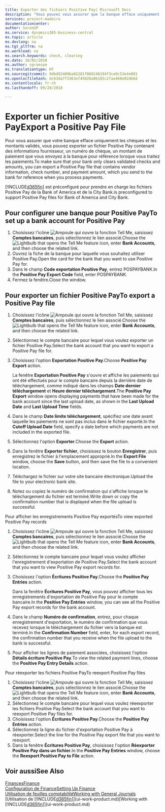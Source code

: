 ```yaml
---
title: Exporter des fichiers Positive Pay| Microsoft Docs
description: "Vous pouvez vous assurer que la banque efface uniquement les chèques et les montants validés en exportant un fichier Positive Pay contenant des informations de paiement et fournisseur."
services: project-madeira
documentationcenter: 
author: SorenGP
ms.service: dynamics365-business-central
ms.topic: article
ms.devlang: na
ms.tgt_pltfrm: na
ms.workload: na
ms.search.keywords: check, clearing
ms.date: 10/01/2018
ms.author: sgroespe
ms.translationtype: HT
ms.sourcegitcommit: 9dbd92409ba02281f008246194f3ce0c53e4e001
ms.openlocfilehash: dc63da7f3363ef45028a0b185c27aa468e02db6d
ms.contentlocale: fr-ch
ms.lasthandoff: 09/28/2018

---
```

# <a name="export-a-positive-pay-file"></a><span data-ttu-id="beff0-103">Exporter un fichier Positive Pay</span><span class="sxs-lookup"><span data-stu-id="beff0-103">Export a Positive Pay File</span></span>
<span data-ttu-id="beff0-104">Pour vous assurer que votre banque efface uniquement les chèques et les montants validés, vous pouvez exporter un fichier Positive Pay contenant des informations fournisseur, un numéro de chèque, un montant de paiement que vous envoyez à la banque pour référence lorsque vous traitez les paiements.</span><span class="sxs-lookup"><span data-stu-id="beff0-104">To make sure that your bank only clears validated checks and amounts, you can export a Positive Pay file that contains vendor information, check number, and payment amount, which you send to the bank for reference when you process payments.</span></span>

[!INCLUDE[d365fin](includes/d365fin_md.md)] <span data-ttu-id="beff0-105">est préconfiguré pour prendre en charge les fichiers Positive Pay de la Bank of America et de la City Bank.</span><span class="sxs-lookup"><span data-stu-id="beff0-105">is preconfigured to support Positive Pay files for Bank of America and City Bank.</span></span>

## <a name="to-set-up-a-bank-account-for-positive-pay"></a><span data-ttu-id="beff0-106">Pour configurer une banque pour Positive Pay</span><span class="sxs-lookup"><span data-stu-id="beff0-106">To set up a bank account for Positive Pay</span></span>
1. <span data-ttu-id="beff0-107">Choisissez l'icône ![Ampoule qui ouvre la fonction Tell Me](media/ui-search/search_small.png "Dites-moi ce que vous voulez faire"), saisissez **Comptes bancaires**, puis sélectionnez le lien associé.</span><span class="sxs-lookup"><span data-stu-id="beff0-107">Choose the ![Lightbulb that opens the Tell Me feature](media/ui-search/search_small.png "Tell me what you want to do") icon, enter **Bank Accounts**, and then choose the related link.</span></span>
2. <span data-ttu-id="beff0-108">Ouvrez la fiche de la banque pour laquelle vous souhaitez utiliser Positive Pay.</span><span class="sxs-lookup"><span data-stu-id="beff0-108">Open the card for the bank that you want to use Positive Pay for.</span></span>
3. <span data-ttu-id="beff0-109">Dans le champ **Code exportation Positive Pay**, entrez POSPAYBANK.</span><span class="sxs-lookup"><span data-stu-id="beff0-109">In the **Positive Pay Export Code** field, enter POSPAYBANK.</span></span>
4. <span data-ttu-id="beff0-110">Fermez la fenêtre.</span><span class="sxs-lookup"><span data-stu-id="beff0-110">Close the window.</span></span>

## <a name="to-export-a-positive-pay-file"></a><span data-ttu-id="beff0-111">Pour exporter un fichier Positive Pay</span><span class="sxs-lookup"><span data-stu-id="beff0-111">To export a Positive Pay file</span></span>
1. <span data-ttu-id="beff0-112">Choisissez l'icône ![Ampoule qui ouvre la fonction Tell Me](media/ui-search/search_small.png "Dites-moi ce que vous voulez faire"), saisissez **Comptes bancaires**, puis sélectionnez le lien associé.</span><span class="sxs-lookup"><span data-stu-id="beff0-112">Choose the ![Lightbulb that opens the Tell Me feature](media/ui-search/search_small.png "Tell me what you want to do") icon, enter **Bank Accounts**, and then choose the related link.</span></span>
2. <span data-ttu-id="beff0-113">Sélectionnez le compte bancaire pour lequel vous voulez exporter un fichier Positive Pay.</span><span class="sxs-lookup"><span data-stu-id="beff0-113">Select the bank account that you want to export a Positive Pay file for.</span></span>
3. <span data-ttu-id="beff0-114">Choisissez l'option **Exportation Positive Pay**.</span><span class="sxs-lookup"><span data-stu-id="beff0-114">Choose **Positive Pay Export** action.</span></span>

    <span data-ttu-id="beff0-115">La fenêtre **Exportation Positive Pay** s'ouvre et affiche les paiements qui ont été effectués pour le compte bancaire depuis la dernière date de téléchargement, comme indiqué dans les champs **Date dernier téléchargement** et **Heure dernier téléchargement**.</span><span class="sxs-lookup"><span data-stu-id="beff0-115">The **Positive Pay Export** window opens displaying payments that have been made for the bank account since the last upload date, as shown in the **Last Upload Date** and **Last Upload Time** fields.</span></span>
4. <span data-ttu-id="beff0-116">Dans le champ **Date limite téléchargement**, spécifiez une date avant laquelle les paiements ne sont pas inclus dans le fichier exporté.</span><span class="sxs-lookup"><span data-stu-id="beff0-116">In the **Cutoff Upload Date** field, specify a date before which payments are not included in the exported file.</span></span>
5. <span data-ttu-id="beff0-117">Sélectionnez l'option **Exporter**.</span><span class="sxs-lookup"><span data-stu-id="beff0-117">Choose the **Export** action.</span></span>
6. <span data-ttu-id="beff0-118">Dans la fenêtre **Exporter fichier**, choisissez le bouton **Enregistrer**, puis enregistrez le fichier à l'emplacement approprié.</span><span class="sxs-lookup"><span data-stu-id="beff0-118">In the **Export File** window, choose the **Save** button, and then save the file to a convenient location.</span></span>
7. <span data-ttu-id="beff0-119">Téléchargez le fichier sur votre site bancaire électronique.</span><span class="sxs-lookup"><span data-stu-id="beff0-119">Upload the file to your electronic bank site.</span></span>
8. <span data-ttu-id="beff0-120">Notez ou copiez le numéro de confirmation qui s'affiche lorsque le téléchargement du fichier est terminé.</span><span class="sxs-lookup"><span data-stu-id="beff0-120">Write down or copy the confirmation number that is displayed when the file upload is successful.</span></span>

<span data-ttu-id="beff0-121">Pour afficher les enregistrements Positive Pay exportés</span><span class="sxs-lookup"><span data-stu-id="beff0-121">To view exported Positive Pay records</span></span>

1. <span data-ttu-id="beff0-122">Choisissez l'icône ![Ampoule qui ouvre la fonction Tell Me](media/ui-search/search_small.png "Dites-moi ce que vous voulez faire"), saisissez **Comptes bancaires**, puis sélectionnez le lien associé.</span><span class="sxs-lookup"><span data-stu-id="beff0-122">Choose the ![Lightbulb that opens the Tell Me feature](media/ui-search/search_small.png "Tell me what you want to do") icon, enter **Bank Accounts**, and then choose the related link.</span></span>
2. <span data-ttu-id="beff0-123">Sélectionnez le compte bancaire pour lequel vous voulez afficher l'enregistrement d'exportation de Positive Pay.</span><span class="sxs-lookup"><span data-stu-id="beff0-123">Select the bank account that you want to view Positive Pay export records for.</span></span>
3. <span data-ttu-id="beff0-124">Choisissez l'option **Écritures Positive Pay**.</span><span class="sxs-lookup"><span data-stu-id="beff0-124">Choose the **Positive Pay Entries** action.</span></span>

    <span data-ttu-id="beff0-125">Dans la fenêtre **Écritures Positive Pay**, vous pouvez afficher tous les enregistrements d'exportation de Positive Pay pour le compte bancaire.</span><span class="sxs-lookup"><span data-stu-id="beff0-125">In the **Positive Pay Entries** window, you can see all the Positive Pay export records for the bank account.</span></span>
4. <span data-ttu-id="beff0-126">Dans le champ **Numéro de confirmation**, entrez, pour chaque enregistrement d'exportation, le numéro de confirmation que vous recevez lorsque le téléchargement du fichier vers la banque est terminé.</span><span class="sxs-lookup"><span data-stu-id="beff0-126">In the **Confirmation Number** field, enter, for each export record, the confirmation number that you receive when the file upload to the bank is successful.</span></span>
5. <span data-ttu-id="beff0-127">Pour afficher les lignes de paiement associées, choisissez l'option **Détails écriture Positive Pay**.</span><span class="sxs-lookup"><span data-stu-id="beff0-127">To view the related payment lines, choose the **Positive Pay Entry Details** action.</span></span>

<span data-ttu-id="beff0-128">Pour réexporter les fichiers Positive Pay</span><span class="sxs-lookup"><span data-stu-id="beff0-128">To reexport Positive Pay files</span></span>

1. <span data-ttu-id="beff0-129">Choisissez l'icône ![Ampoule qui ouvre la fonction Tell Me](media/ui-search/search_small.png "Dites-moi ce que vous voulez faire"), saisissez **Comptes bancaires**, puis sélectionnez le lien associé.</span><span class="sxs-lookup"><span data-stu-id="beff0-129">Choose the ![Lightbulb that opens the Tell Me feature](media/ui-search/search_small.png "Tell me what you want to do") icon, enter **Bank Accounts**, and then choose the related link.</span></span>
2. <span data-ttu-id="beff0-130">Sélectionnez le compte bancaire pour lequel vous voulez réeexporter les fichiers Positive Pay.</span><span class="sxs-lookup"><span data-stu-id="beff0-130">Select the bank account that you want to reexport Positive Pay files for.</span></span>
3. <span data-ttu-id="beff0-131">Choisissez l'option **Écritures Positive Pay**.</span><span class="sxs-lookup"><span data-stu-id="beff0-131">Choose the **Positive Pay Entries** action.</span></span>
4. <span data-ttu-id="beff0-132">Sélectionnez la ligne du fichier d'exportation Positive Pay à réexporter.</span><span class="sxs-lookup"><span data-stu-id="beff0-132">Select the line for the Positive Pay export file that you want to reexport.</span></span>
5. <span data-ttu-id="beff0-133">Dans la fenêtre **Écritures Positive Pay**, choisissez l'option **Réexporter Positive Pay dans un fichier**.</span><span class="sxs-lookup"><span data-stu-id="beff0-133">In the **Positive Pay Entries** window, choose the **Reexport Positive Pay to File** action.</span></span>

## <a name="see-also"></a><span data-ttu-id="beff0-134">Voir aussi</span><span class="sxs-lookup"><span data-stu-id="beff0-134">See Also</span></span>
[<span data-ttu-id="beff0-135">Finances</span><span class="sxs-lookup"><span data-stu-id="beff0-135">Finance</span></span>](finance.md)  
[<span data-ttu-id="beff0-136">Configuration de Finance</span><span class="sxs-lookup"><span data-stu-id="beff0-136">Setting Up Finance</span></span>](finance-setup-finance.md)  
[<span data-ttu-id="beff0-137">Utilisation de feuilles comptabilité</span><span class="sxs-lookup"><span data-stu-id="beff0-137">Working with General Journals</span></span>](ui-work-general-journals.md)  
<span data-ttu-id="beff0-138">[Utilisation de [!INCLUDE[d365fin](includes/d365fin_md.md)]](ui-work-product.md)</span><span class="sxs-lookup"><span data-stu-id="beff0-138">[Working with [!INCLUDE[d365fin](includes/d365fin_md.md)]](ui-work-product.md)</span></span>

